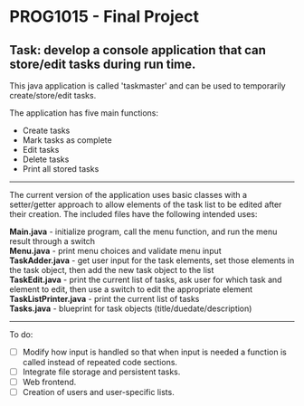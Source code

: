 # PROG1015 - Final Project
## **Task**: develop a console application that can store/edit tasks during run time.

This java application is called 'taskmaster' and can be used to temporarily create/store/edit tasks.
                                                                          
The application has five main functions:
+ Create tasks
+ Mark tasks as complete
+ Edit tasks
+ Delete tasks
+ Print all stored tasks

***

The current version of the application uses basic classes with a setter/getter approach to allow elements of the task list to be edited after their creation. The included files have the following intended uses:

**Main.java** - initialize program, call the menu function, and run the menu result through a switch  
**Menu.java** - print menu choices and validate menu input  
**TaskAdder.java** - get user input for the task elements, set those elements in the task object, then add the new task object to the list  
**TaskEdit.java** - print the current list of tasks, ask user for which task and element to edit, then use a switch to edit the appropriate element  
**TaskListPrinter.java** - print the current list of tasks  
**Tasks.java** - blueprint for task objects (title/duedate/description)  

***

To do: 
- [ ] Modify how input is handled so that when input is needed a function is called instead of repeated code sections.
- [ ] Integrate file storage and persistent tasks.
- [ ] Web frontend.
- [ ] Creation of users and user-specific lists.
